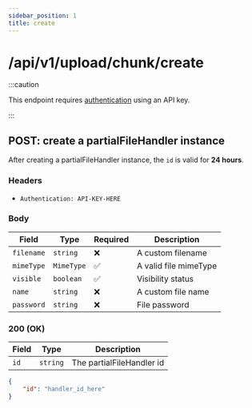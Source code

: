 ```yaml
---
sidebar_position: 1
title: create
---
```


# /api/v1/upload/chunk/create

:::caution

This endpoint requires [authentication](/docs/api/intro#authentication) using an API key.

:::

## POST: create a partialFileHandler instance

After creating a partialFileHandler instance, the `id` is valid for **24 hours**.

### Headers

-   `Authentication: API-KEY-HERE`

### Body

| Field      | Type       | Required | Description           |
| ---------- | ---------- | -------- | --------------------- |
| `filename` | `string`   | ❌       | A custom filename     |
| `mimeType` | `MimeType` | ✅       | A valid file mimeType |
| `visible`  | `boolean`  | ✅       | Visibility status     |
| `name`     | `string`   | ❌       | A custom file name    |
| `password` | `string`   | ❌       | File password         |

### 200 (OK)

| Field | Type     | Description               |
| ----- | -------- | ------------------------- |
| `id`  | `string` | The partialFileHandler id |

```json
{
	"id": "handler_id_here"
}
```
